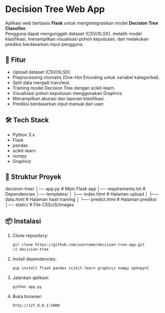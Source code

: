 # Decision Tree Web App

Aplikasi web berbasis **Flask** untuk mengintegrasikan model **Decision Tree Classifier**.  
Pengguna dapat mengunggah dataset (CSV/XLSX), melatih model klasifikasi, menampilkan visualisasi pohon keputusan, dan melakukan prediksi berdasarkan input pengguna.

## 🚀 Fitur
- Upload dataset (CSV/XLSX).
- Preprocessing otomatis (One-Hot Encoding untuk variabel kategorikal).
- Split data menjadi train/test.
- Training model Decision Tree dengan scikit-learn.
- Visualisasi pohon keputusan menggunakan Graphviz.
- Menampilkan akurasi dan laporan klasifikasi.
- Prediksi berdasarkan input manual dari user.

## 🛠️ Tech Stack
- Python 3.x
- Flask
- pandas
- scikit-learn
- numpy
- Graphviz

## 📂 Struktur Proyek
decision-tree/
│── app.py # Main Flask app
│── requirements.txt # Dependencies
│── templates/
│ ├── index.html # Halaman upload
│ ├── data.html # Halaman hasil training
│ └── predict.html # Halaman prediksi
│── static/ # File CSS/JS/images


## 📦 Instalasi
1. Clone repository:
   ```bash
   git clone https://github.com/username/decision-tree-app.git
   cd decision-tree
2. Install dependencies:
   ```bash
   pip install flask pandas scikit-learn graphviz numpy openpyxl
3. Jalankan aplikasi:
   ```bash
   python app.py
4. Buka browser:
   ```bash
   http://127.0.0.1:5000

